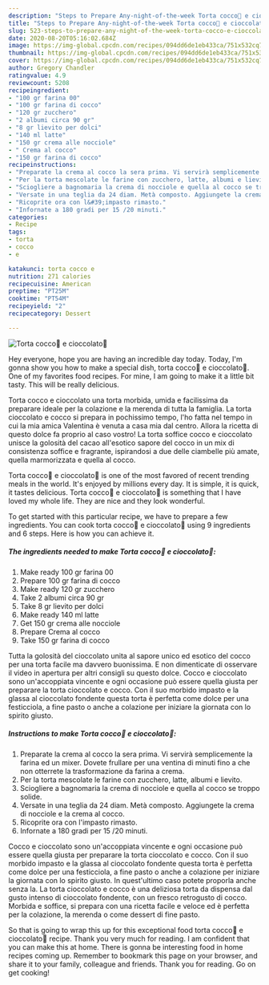 ```yaml
---
description: "Steps to Prepare Any-night-of-the-week Torta cocco🥥 e cioccolato🍫"
title: "Steps to Prepare Any-night-of-the-week Torta cocco🥥 e cioccolato🍫"
slug: 523-steps-to-prepare-any-night-of-the-week-torta-cocco-e-cioccolato
date: 2020-08-20T05:16:02.684Z
image: https://img-global.cpcdn.com/recipes/094dd6de1eb433ca/751x532cq70/torta-cocco🥥-e-cioccolato🍫-recipe-main-photo.jpg
thumbnail: https://img-global.cpcdn.com/recipes/094dd6de1eb433ca/751x532cq70/torta-cocco🥥-e-cioccolato🍫-recipe-main-photo.jpg
cover: https://img-global.cpcdn.com/recipes/094dd6de1eb433ca/751x532cq70/torta-cocco🥥-e-cioccolato🍫-recipe-main-photo.jpg
author: Gregory Chandler
ratingvalue: 4.9
reviewcount: 5208
recipeingredient:
- "100 gr farina 00"
- "100 gr farina di cocco"
- "120 gr zucchero"
- "2 albumi circa 90 gr"
- "8 gr lievito per dolci"
- "140 ml latte"
- "150 gr crema alle nocciole"
- " Crema al cocco"
- "150 gr farina di cocco"
recipeinstructions:
- "Preparate la crema al cocco la sera prima. Vi servirà semplicemente la farina ed un mixer. Dovete frullare per una ventina di minuti fino a che non otterrete la trasformazione da farina a crema."
- "Per la torta mescolate le farine con zucchero, latte, albumi e lievito."
- "Sciogliere a bagnomaria la crema di nocciole e quella al cocco se troppo solide."
- "Versate in una teglia da 24 diam. Metà composto. Aggiungete la crema di nocciole e la crema al cocco."
- "Ricoprite ora con l&#39;impasto rimasto."
- "Infornate a 180 gradi per 15 /20 minuti."
categories:
- Recipe
tags:
- torta
- cocco
- e

katakunci: torta cocco e 
nutrition: 271 calories
recipecuisine: American
preptime: "PT25M"
cooktime: "PT54M"
recipeyield: "2"
recipecategory: Dessert

---
```



![Torta cocco🥥 e cioccolato🍫](https://img-global.cpcdn.com/recipes/094dd6de1eb433ca/751x532cq70/torta-cocco🥥-e-cioccolato🍫-recipe-main-photo.jpg)

Hey everyone, hope you are having an incredible day today. Today, I'm gonna show you how to make a special dish, torta cocco🥥 e cioccolato🍫. One of my favorites food recipes. For mine, I am going to make it a little bit tasty. This will be really delicious.

Torta cocco e cioccolato una torta morbida, umida e facilissima da preparare ideale per la colazione e la merenda di tutta la famiglia. La torta cioccolato e cocco si prepara in pochissimo tempo, l&#39;ho fatta nel tempo in cui la mia amica Valentina è venuta a casa mia dal centro. Allora la ricetta di questo dolce fa proprio al caso vostro! La torta soffice cocco e cioccolato unisce la golosità del cacao all&#39;esotico sapore del cocco in un mix di consistenza soffice e fragrante, ispirandosi a due delle ciambelle più amate, quella marmorizzata e quella al cocco.

Torta cocco🥥 e cioccolato🍫 is one of the most favored of recent trending meals in the world. It's enjoyed by millions every day. It is simple, it is quick, it tastes delicious. Torta cocco🥥 e cioccolato🍫 is something that I have loved my whole life. They are nice and they look wonderful.


To get started with this particular recipe, we have to prepare a few ingredients. You can cook torta cocco🥥 e cioccolato🍫 using 9 ingredients and 6 steps. Here is how you can achieve it.

<!--inarticleads1-->

##### The ingredients needed to make Torta cocco🥥 e cioccolato🍫:

1. Make ready 100 gr farina 00
1. Prepare 100 gr farina di cocco
1. Make ready 120 gr zucchero
1. Take 2 albumi circa 90 gr
1. Take 8 gr lievito per dolci
1. Make ready 140 ml latte
1. Get 150 gr crema alle nocciole
1. Prepare  Crema al cocco
1. Take 150 gr farina di cocco


Tutta la golosità del cioccolato unita al sapore unico ed esotico del cocco per una torta facile ma davvero buonissima. E non dimenticate di osservare il video in apertura per altri consigli su questo dolce. Cocco e cioccolato sono un&#39;accoppiata vincente e ogni occasione può essere quella giusta per preparare la torta cioccolato e cocco. Con il suo morbido impasto e la glassa al cioccolato fondente questa torta è perfetta come dolce per una festicciola, a fine pasto o anche a colazione per iniziare la giornata con lo spirito giusto. 

<!--inarticleads2-->

##### Instructions to make Torta cocco🥥 e cioccolato🍫:

1. Preparate la crema al cocco la sera prima. Vi servirà semplicemente la farina ed un mixer. Dovete frullare per una ventina di minuti fino a che non otterrete la trasformazione da farina a crema.
1. Per la torta mescolate le farine con zucchero, latte, albumi e lievito.
1. Sciogliere a bagnomaria la crema di nocciole e quella al cocco se troppo solide.
1. Versate in una teglia da 24 diam. Metà composto. Aggiungete la crema di nocciole e la crema al cocco.
1. Ricoprite ora con l&#39;impasto rimasto.
1. Infornate a 180 gradi per 15 /20 minuti.


Cocco e cioccolato sono un&#39;accoppiata vincente e ogni occasione può essere quella giusta per preparare la torta cioccolato e cocco. Con il suo morbido impasto e la glassa al cioccolato fondente questa torta è perfetta come dolce per una festicciola, a fine pasto o anche a colazione per iniziare la giornata con lo spirito giusto. In quest&#39;ultimo caso potete proporla anche senza la. La torta cioccolato e cocco è una deliziosa torta da dispensa dal gusto intenso di cioccolato fondente, con un fresco retrogusto di cocco. Morbida e soffice, si prepara con una ricetta facile e veloce ed è perfetta per la colazione, la merenda o come dessert di fine pasto. 

So that is going to wrap this up for this exceptional food torta cocco🥥 e cioccolato🍫 recipe. Thank you very much for reading. I am confident that you can make this at home. There is gonna be interesting food in home recipes coming up. Remember to bookmark this page on your browser, and share it to your family, colleague and friends. Thank you for reading. Go on get cooking!
